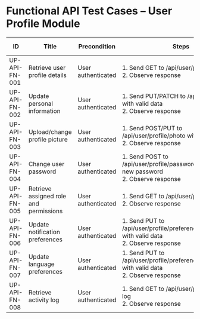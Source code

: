 # Functional API Test Cases – User Profile Module

| ID               | Title                                           | Precondition                        | Steps                                                         | Expected Result                           | Actual Result | Status |
|-------------------|-------------------------------------------------|-------------------------------------|---------------------------------------------------------------|-------------------------------------------|---------------|--------|
| UP-API-FN-001     | Retrieve user profile details                   | User authenticated                  | 1. Send GET to /api/user/profile <br> 2. Observe response | 200 OK with user's profile data |               |        |
| UP-API-FN-002     | Update personal information                     | User authenticated                  | 1. Send PUT/PATCH to /api/user/profile with valid data <br> 2. Observe response | 200 OK with updated profile data |               |        |
| UP-API-FN-003     | Upload/change profile picture                   | User authenticated                  | 1. Send POST/PUT to /api/user/profile/photo with valid image <br> 2. Observe response | 200 OK with confirmation and updated photo URL |               |        |
| UP-API-FN-004     | Change user password                            | User authenticated                  | 1. Send POST to /api/user/profile/password with old and new password <br> 2. Observe response | 200 OK with success message |               |        |
| UP-API-FN-005     | Retrieve assigned role and permissions          | User authenticated                  | 1. Send GET to /api/user/profile/role <br> 2. Observe response | 200 OK with user's role and permissions |               |        |
| UP-API-FN-006     | Update notification preferences                 | User authenticated                  | 1. Send PUT to /api/user/profile/preferences/notifications with valid data <br> 2. Observe response | 200 OK with updated preferences |               |        |
| UP-API-FN-007     | Update language preferences                     | User authenticated                  | 1. Send PUT to /api/user/profile/preferences/language with valid data <br> 2. Observe response | 200 OK with updated preferences |               |        |
| UP-API-FN-008     | Retrieve activity log                           | User authenticated                  | 1. Send GET to /api/user/profile/activity-log <br> 2. Observe response | 200 OK with list of activity entries |               |        |